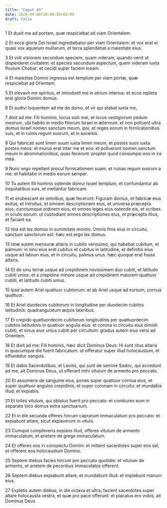 ```yaml
---
title: "Caput 43"
date: 2024-09-06T20:00:55+02:00
draft: false
---
```



1 Et duxit me ad portam, quæ respiciebat ad viam Orientalem.

2 Et ecce gloria Dei Israel ingrediebatur per viam Orientalem: et vox erat ei quasi vox aquarum multarum, et terra splendebat a maiestate eius.

3 Et vidi visionem secundum speciem, quam videram, quando venit ut disperderet civitatem: et species secundum aspectum, quem videram iuxta fluvium Chobar: et cecidi super faciem meam.

4 Et maiestas Domini ingressa est templum per viam portæ, quæ respiciebat ad Orientem.

5 Et elevavit me spiritus, et introduxit me in atrium interius: et ecce repleta erat gloria Domini domus.

6 Et audivi loquentem ad me de domo, et vir qui stabat iuxta me,

7 dixit ad me: Fili hominis, locus solii mei, et locus vestigiorum pedum meorum, ubi habito in medio filiorum Israel in æternum: et non polluent ultra domus Israel nomen sanctum meum, ipsi, et reges eorum in fornicationibus suis, et in ruinis regum suorum, et in excelsis.

8 Qui fabricati sunt limen suum iuxta limen meum, et postes suos iuxta postes meos: et murus erat inter me et eos: et polluerunt nomen sanctum meum in abominationibus, quas fecerunt: propter quod consumpsi eos in ira mea.

9 Nunc ergo repellant procul fornicationem suam, et ruinas regum suorum a me: et habitabo in medio eorum semper.

10 Tu autem fili hominis ostende domui Israel templum, et confundantur ab iniquitatibus suis, et metiantur fabricam:

11 et erubescant ex omnibus, quæ fecerunt: Figuram domus, et fabricæ eius exitus, et introitus, et omnem descriptionem eius, et universa præcepta eius, cunctumque ordinem eius, et omnes leges eius ostende eis, et scribes in oculis eorum: ut custodiant omnes descriptiones eius, et præcepta illius, et faciant ea.

12 Ista est lex domus in summitate montis: Omnis finis eius in circuitu, sanctum sanctorum est: hæc est ergo lex domus.

13 Istæ autem mensuræ altaris in cubito verissimo, qui habebat cubitum, et palmum: in sinu eius erat cubitus et cubitus in latitudine, et definitio eius usque ad labium eius, et in circuitu, palmus unus. hæc quoque erat fossa altaris.

14 Et de sinu terræ usque ad crepidinem novissimam duo cubiti, et latitudo cubiti unius: et a crepidine minore usque ad crepidinem maiorem quattuor cubiti, et latitudo cubiti unius.

15 Ipse autem Ariel quattuor cubitorum: et ab Ariel usque ad sursum, cornua quattuor.

16 Et Ariel duodecim cubitorum in longitudine per duodecim cubitos latitudinis: quadrangulatum æquis lateribus.

17 Et crepido quattuordecim cubitorum longitudinis per quattuordecim cubitos latitudinis in quattuor angulis eius: et corona in circuitu eius dimidii cubiti, et sinus eius unius cubiti per circuitum: gradus autem eius versi ad Orientem.

18 Et dixit ad me: Fili hominis, hæc dicit Dominus Deus: Hi sunt ritus altaris in quacumque die fuerit fabricatum: ut offeratur super illud holocaustum, et effundatur sanguis.

19 Et dabis Sacerdotibus, et Levitis, qui sunt de semine Sadoc, qui accedunt ad me, ait Dominus Deus, ut offerant mihi vitulum de armento pro peccato.

20 Et assumens de sanguine eius, pones super quattuor cornua eius, et super quattuor angulos crepidinis, et super coronam in circuitu: et mundabis illud, et expiabis.

21 Et tolles vitulum, qui oblatus fuerit pro peccato: et combures eum in separato loco domus extra sanctuarium.

22 Et in die secunda offeres hircum caprarum immaculatum pro peccato: et expiabunt altare, sicut expiaverunt in vitulo.

23 Cumque compleveris expians illud, offeres vitulum de armento immaculatum, et arietem de grege immaculatum.

24 Et offeres eos in conspectu Domini: et mittent sacerdotes super eos sal, et offerent eos holocaustum Domino.

25 Septem diebus facies hircum pro peccato quotidie: et vitulum de armento, et arietem de pecoribus immaculatos offerent.

26 Septem diebus expiabunt altare, et mundabunt illud: et implebunt manum eius.

27 Expletis autem diebus, in die octava et ultra, facient sacerdotes super altare holocausta vestra, et quæ pro pace offerunt: et placatus ero vobis, ait Dominus Deus.

